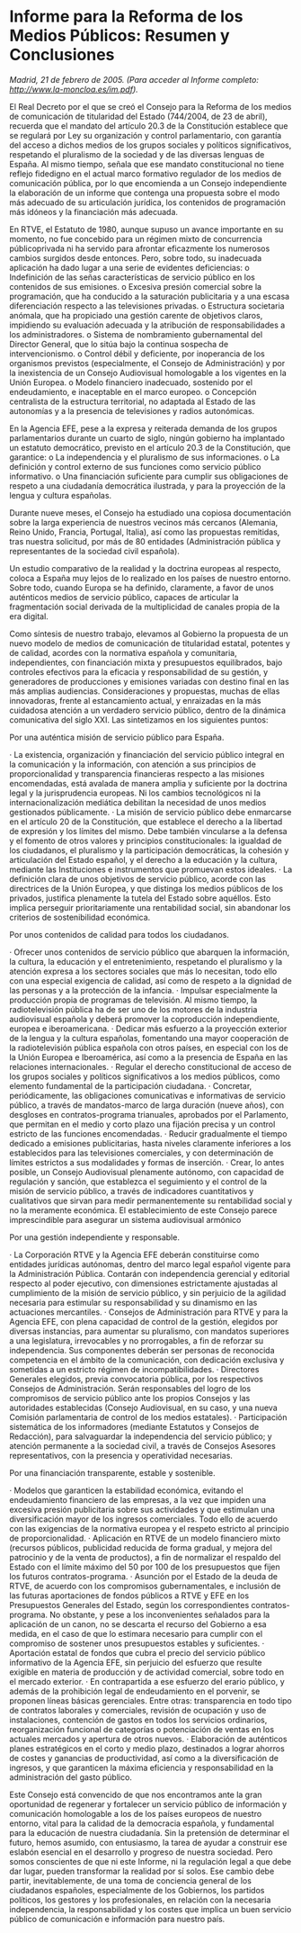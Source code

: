 # Informe para la Reforma de los Medios Públicos: Resumen y Conclusiones

*Madrid, 21 de febrero de 2005. (Para acceder al Informe completo: http://www.la-moncloa.es/im.pdf).*


El Real Decreto por el que se creó el Consejo para la Reforma de los medios
de comunicación de titularidad del Estado (744/2004, de 23 de abril), recuerda
que el mandato del artículo 20.3 de la Constitución establece que se regulará
por Ley su organización y control parlamentario, con garantía del acceso a
dichos medios de los grupos sociales y políticos significativos, respetando el
pluralismo de la sociedad y de las diversas lenguas de España. Al mismo
tiempo, señala que ese mandato constitucional no tiene reflejo fidedigno en el
actual marco formativo regulador de los medios de comunicación pública,
por lo que encomienda a un Consejo independiente la elaboración de un
informe que contenga una propuesta sobre el modo más adecuado de su
articulación jurídica, los contenidos de programación más idóneos y la
financiación más adecuada.

En RTVE, el Estatuto de 1980, aunque supuso un avance importante en su
momento, no fue concebido para un régimen mixto de concurrencia públicoprivada
ni ha servido para afrontar eficazmente los numerosos cambios
surgidos desde entonces. Pero, sobre todo, su inadecuada aplicación ha dado
lugar a una serie de evidentes deficiencias:
o Indefinición de las señas características de servicio público en los
contenidos de sus emisiones.
o Excesiva presión comercial sobre la programación, que ha conducido a
la saturación publicitaria y a una escasa diferenciación respecto a las
televisiones privadas.
o Estructura societaria anómala, que ha propiciado una gestión carente de
objetivos claros, impidiendo su evaluación adecuada y la atribución de
responsabilidades a los administradores.
o Sistema de nombramiento gubernamental del Director General, que lo
sitúa bajo la continua sospecha de intervencionismo.
o Control débil y deficiente, por inoperancia de los organismos previstos
(especialmente, el Consejo de Administración) y por la inexistencia de
un Consejo Audiovisual homologable a los vigentes en la Unión
Europea.
o Modelo financiero inadecuado, sostenido por el endeudamiento, e
inaceptable en el marco europeo.
o Concepción centralista de la estructura territorial, no adaptada al Estado
de las autonomías y a la presencia de televisiones y radios autonómicas.

En la Agencia EFE, pese a la expresa y reiterada demanda de los grupos
parlamentarios durante un cuarto de siglo, ningún gobierno ha implantado un
estatuto democrático, previsto en el artículo 20.3 de la Constitución, que
garantice:
o La independencia y el pluralismo de sus informaciones.
o La definición y control externo de sus funciones como servicio público
informativo.
o Una financiación suficiente para cumplir sus obligaciones de respeto a
una ciudadanía democrática ilustrada, y para la proyección de la lengua
y cultura españolas.

Durante nueve meses, el Consejo ha estudiado una copiosa documentación
sobre la larga experiencia de nuestros vecinos más cercanos (Alemania, Reino
Unido, Francia, Portugal, Italia), así como las propuestas remitidas, tras
nuestra solicitud, por más de 80 entidades (Administración pública y
representantes de la sociedad civil española).

Un estudio comparativo de la realidad y la doctrina europeas al respecto,
coloca a España muy lejos de lo realizado en los países de nuestro entorno.
Sobre todo, cuando Europa se ha definido, claramente, a favor de unos
auténticos medios de servicio público, capaces de articular la fragmentación
social derivada de la multiplicidad de canales propia de la era digital.

Como síntesis de nuestro trabajo, elevamos al Gobierno la propuesta de un
nuevo modelo de medios de comunicación de titularidad estatal, potentes y de
calidad, acordes con la normativa española y comunitaria, independientes, con
financiación mixta y presupuestos equilibrados, bajo controles efectivos para
la eficacia y responsabilidad de su gestión, y generadores de producciones y
emisiones variadas con destino final en las más amplias audiencias.
Consideraciones y propuestas, muchas de ellas innovadoras, frente al
estancamiento actual, y enraizadas en la más cuidadosa atención a un
verdadero servicio público, dentro de la dinámica comunicativa del siglo XXI.
Las sintetizamos en los siguientes puntos:

Por una auténtica misión de servicio público para España.

· La existencia, organización y financiación del servicio público integral
en la comunicación y la información, con atención a sus principios de
proporcionalidad y transparencia financieras respecto a las misiones
encomendadas, está avalada de manera amplia y suficiente por la
doctrina legal y la jurisprudencia europeas. Ni los cambios tecnológicos
ni la internacionalización mediática debilitan la necesidad de unos
medios gestionados públicamente.
· La misión de servicio público debe enmarcarse en el artículo 20 de la
Constitución, que establece el derecho a la libertad de expresión y los
límites del mismo. Debe también vincularse a la defensa y el fomento
de otros valores y principios constitucionales: la igualdad de los
ciudadanos, el pluralismo y la participación democráticas, la cohesión y
articulación del Estado español, y el derecho a la educación y la cultura,
mediante las Instituciones e instrumentos que promuevan estos ideales.
· La definición clara de unos objetivos de servicio público, acorde con
las directrices de la Unión Europea, y que distinga los medios públicos
de los privados, justifica plenamente la tutela del Estado sobre aquéllos.
Esto implica perseguir prioritariamente una rentabilidad social, sin
abandonar los criterios de sostenibilidad económica.

Por unos contenidos de calidad para todos los ciudadanos.

· Ofrecer unos contenidos de servicio público que abarquen la
información, la cultura, la educación y el entretenimiento, respetando el
pluralismo y la atención expresa a los sectores sociales que más lo
necesitan, todo ello con una especial exigencia de calidad, así como de
respeto a la dignidad de las personas y a la protección de la infancia.
· Impulsar especialmente la producción propia de programas de
televisión. Al mismo tiempo, la radiotelevisión pública ha de ser uno de
los motores de la industria audiovisual española y deberá promover la
coproducción independiente, europea e iberoamericana.
· Dedicar más esfuerzo a la proyección exterior de la lengua y la cultura
españolas, fomentando una mayor cooperación de la radiotelevisión
pública española con otros países, en especial con los de la Unión
Europea e Iberoamérica, así como a la presencia de España en las
relaciones internacionales.
· Regular el derecho constitucional de acceso de los grupos sociales y
políticos significativos a los medios públicos, como elemento
fundamental de la participación ciudadana.
· Concretar, periódicamente, las obligaciones comunicativas e
informativas de servicio público, a través de mandatos-marco de larga
duración (nueve años), con desgloses en contratos-programa trianuales,
aprobados por el Parlamento, que permitan en el medio y corto plazo
una fijación precisa y un control estricto de las funciones
encomendadas.
· Reducir gradualmente el tiempo dedicado a emisiones publicitarias,
hasta niveles claramente inferiores a los establecidos para las
televisiones comerciales, y con determinación de límites estrictos a sus
modalidades y formas de inserción.
· Crear, lo antes posible, un Consejo Audiovisual plenamente autónomo,
con capacidad de regulación y sanción, que establezca el seguimiento y
el control de la misión de servicio público, a través de indicadores
cuantitativos y cualitativos que sirvan para medir permanentemente su
rentabilidad social y no la meramente económica. El establecimiento de
este Consejo parece imprescindible para asegurar un sistema
audiovisual armónico

Por una gestión independiente y responsable.

· La Corporación RTVE y la Agencia EFE deberán constituirse como
entidades jurídicas autónomas, dentro del marco legal español vigente
para la Administración Pública. Contarán con independencia gerencial
y editorial respecto al poder ejecutivo, con dimensiones estrictamente
ajustadas al cumplimiento de la misión de servicio público, y sin
perjuicio de la agilidad necesaria para estimular su responsabilidad y su
dinamismo en las actuaciones mercantiles.
· Consejos de Administración para RTVE y para la Agencia EFE, con
plena capacidad de control de la gestión, elegidos por diversas
instancias, para aumentar su pluralismo, con mandatos superiores a una
legislatura, irrevocables y no prorrogables, a fin de reforzar su
independencia. Sus componentes deberán ser personas de reconocida
competencia en el ámbito de la comunicación, con dedicación exclusiva
y sometidas a un estricto régimen de incompatibilidades.
· Directores Generales elegidos, previa convocatoria pública, por los
respectivos Consejos de Administración. Serán responsables del logro
de los compromisos de servicio público ante los propios Consejos y las
autoridades establecidas (Consejo Audiovisual, en su caso, y una nueva
Comisión parlamentaria de control de los medios estatales).
· Participación sistemática de los informadores (mediante Estatutos y
Consejos de Redacción), para salvaguardar la independencia del
servicio público; y atención permanente a la sociedad civil, a través de
Consejos Asesores representativos, con la presencia y operatividad
necesarias.

Por una financiación transparente, estable y sostenible.

· Modelos que garanticen la estabilidad económica, evitando el
endeudamiento financiero de las empresas, a la vez que impiden una
excesiva presión publicitaria sobre sus actividades y que estimulan una
diversificación mayor de los ingresos comerciales. Todo ello de
acuerdo con las exigencias de la normativa europea y el respeto estricto
al principio de proporcionalidad.
· Aplicación en RTVE de un modelo financiero mixto (recursos públicos,
publicidad reducida de forma gradual, y mejora del patrocinio y de la
venta de productos), a fin de normalizar el respaldo del Estado con el
límite máximo del 50 por 100 de los presupuestos que fijen los futuros
contratos-programa.
· Asunción por el Estado de la deuda de RTVE, de acuerdo con los
compromisos gubernamentales, e inclusión de las futuras aportaciones
de fondos públicos a RTVE y EFE en los Presupuestos Generales del
Estado, según los correspondientes contratos-programa. No obstante, y
pese a los inconvenientes señalados para la aplicación de un canon, no
se descarta el recurso del Gobierno a esa medida, en el caso de que lo
estimara necesario para cumplir con el compromiso de sostener unos
presupuestos estables y suficientes.
· Aportación estatal de fondos que cubra el precio del servicio público
informativo de la Agencia EFE, sin perjuicio del esfuerzo que resulte
exigible en materia de producción y de actividad comercial, sobre todo
en el mercado exterior.
· En contrapartida a ese esfuerzo del erario público, y además de la
prohibición legal de endeudamiento en el porvenir, se proponen líneas
básicas gerenciales. Entre otras: transparencia en todo tipo de contratos
laborales y comerciales, revisión de ocupación y uso de instalaciones,
contención de gastos en todos los servicios ordinarios, reorganización
funcional de categorías o potenciación de ventas en los actuales
mercados y apertura de otros nuevos.
· Elaboración de auténticos planes estratégicos en el corto y medio plazo,
destinados a lograr ahorros de costes y ganancias de productividad, así
como a la diversificación de ingresos, y que garanticen la máxima
eficiencia y responsabilidad en la administración del gasto público.

Este Consejo está convencido de que nos encontramos ante la gran
oportunidad de regenerar y fortalecer un servicio público de información y
comunicación homologable a los de los países europeos de nuestro entorno,
vital para la calidad de la democracia española, y fundamental para la
educación de nuestra ciudadanía. Sin la pretensión de determinar el futuro,
hemos asumido, con entusiasmo, la tarea de ayudar a construir ese eslabón
esencial en el desarrollo y progreso de nuestra sociedad. Pero somos
conscientes de que ni este Informe, ni la regulación legal a que debe dar lugar,
pueden transformar la realidad por sí solos. Ese cambio debe partir,
inevitablemente, de una toma de conciencia general de los ciudadanos
españoles, especialmente de los Gobiernos, los partidos políticos, los gestores
y los profesionales, en relación con la necesaria independencia, la
responsabilidad y los costes que implica un buen servicio público de
comunicación e información para nuestro país.

